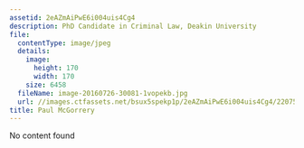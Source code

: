 ```yaml
---
assetid: 2eAZmAiPwE6i004uis4Cg4
description: PhD Candidate in Criminal Law, Deakin University
file:
  contentType: image/jpeg
  details:
    image:
      height: 170
      width: 170
    size: 6458
  fileName: image-20160726-30081-1vopekb.jpg
  url: //images.ctfassets.net/bsux5spekp1p/2eAZmAiPwE6i004uis4Cg4/220755f08618c2a45966b400ba3e6dbb/image-20160726-30081-1vopekb.jpg
title: Paul McGorrery
---
```

No content found